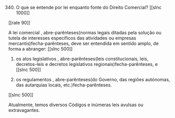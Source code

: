 340. O que se entende por lei enquanto fonte do Direito Comercial?
[[slnc 1000]]

[[rate 90]]

A lei comercial , abre-parênteses(normas legais ditadas pela solução ou tutela de interesses específicos das atividades ou
empresas mercantis)fecha-parênteses, deve ser entendida em sentido amplo, de forma a abranger:
[[slnc 500]]

1)  os atos legislativos , abre-parênteses(leis constitucionais, leis, decretos-leis e decretos legislativos regionais)fecha-parênteses, e
[[slnc 500]]

2)  os regulamentos , abre-parênteses(do Governo, das regiões autónomas, das autarquias locais, etc.)fecha-parênteses.

[[slnc 500]]

Atualmente, temos diversos Códigos e inúmeras leis avulsas ou extravagantes.

